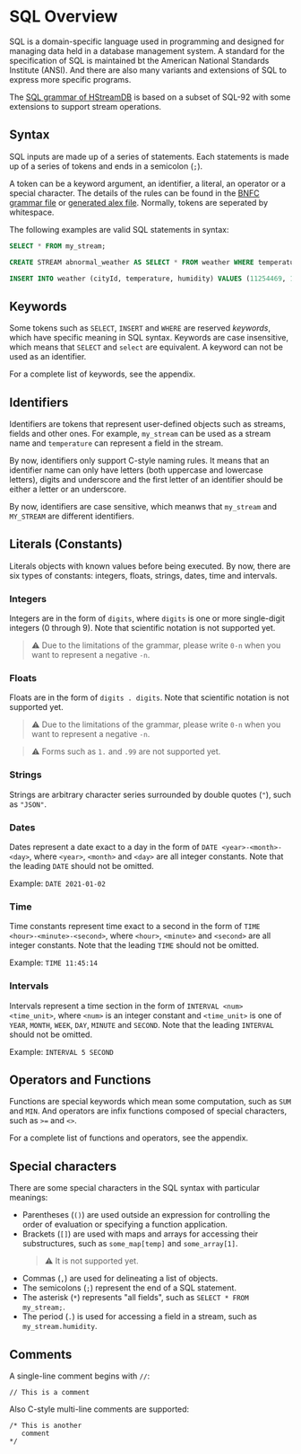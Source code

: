 SQL Overview
============

SQL is a domain-specific language used in programming and designed for managing data held in a database management system. A standard for the specification of SQL is maintained bt the American National Standards Institute (ANSI). And there are also many variants and extensions of SQL to express more specific programs.

The [SQL grammar of HStreamDB](https://github.com/hstreamdb/hstream/blob/master/hstream-sql/etc/SQL.cf) is based on a subset of SQL-92 with some extensions to support stream operations.

## Syntax

SQL inputs are made up of a series of statements. Each statements is made up of a series of tokens and ends in a semicolon (`;`).

A token can be a keyword argument, an identifier, a literal, an operator or a special character. The details of the rules can be found in the [BNFC grammar file](https://github.com/hstreamdb/hstream/blob/master/hstream-sql/etc/SQL.cf) or [generated alex file](https://github.com/hstreamdb/hstream/blob/master/hstream-sql/etc/Lex.x). Normally, tokens are seperated by whitespace.

The following examples are valid SQL statements in syntax:

```sql
SELECT * FROM my_stream;

CREATE STREAM abnormal_weather AS SELECT * FROM weather WHERE temperature > 30 AND humidity > 80 WITH (FORMAT = "JSON");

INSERT INTO weather (cityId, temperature, humidity) VALUES (11254469, 12, 65);
```

## Keywords

Some tokens such as `SELECT`, `INSERT` and `WHERE` are reserved *keywords*, which have specific meaning in SQL syntax. Keywords are case insensitive, which means that `SELECT` and `select` are equivalent. A keyword can not be used as an identifier.

For a complete list of keywords, see the appendix.

## Identifiers

Identifiers are tokens that represent user-defined objects such as streams, fields and other ones. For example, `my_stream` can be used as a stream name and `temperature` can represent a field in the stream.

By now, identifiers only support C-style naming rules. It means that an identifier name can only have letters (both uppercase and lowercase letters), digits and underscore and the first letter of an identifier should be either a letter or an underscore.

By now, identifiers are case sensitive, which meanws that `my_stream` and `MY_STREAM` are different identifiers.

## Literals (Constants)

Literals objects with known values before being executed. By now, there are six types of constants: integers, floats, strings, dates, time and intervals.

### Integers

Integers are in the form of `digits`, where `digits` is one or more single-digit integers (0 through 9). Note that scientific notation is not supported yet.

> :warning: Due to the limitations of the grammar, please write `0-n` when you want to represent a negative `-n`.

### Floats

Floats are in the form of `digits . digits`. Note that scientific notation is not supported yet.

> :warning: Due to the limitations of the grammar, please write `0-n` when you want to represent a negative `-n`.

> :warning: Forms such as `1.` and `.99` are not supported yet.

### Strings

Strings are arbitrary character series surrounded by double quotes (`"`), such as `"JSON"`.

### Dates

Dates represent a date exact to a day in the form of `DATE <year>-<month>-<day>`, where `<year>`, `<month>` and `<day>` are all integer constants. Note that the leading `DATE` should not be omitted.

Example: `DATE 2021-01-02`

### Time

Time constants represent time exact to a second in the form of `TIME <hour>-<minute>-<second>`, where `<hour>`, `<minute>` and `<second>` are all integer constants. Note that the leading `TIME` should not be omitted.

Example: `TIME 11:45:14`

### Intervals

Intervals represent a time section in the form of `INTERVAL <num> <time_unit>`, where `<num>` is an integer constant and `<time_unit>` is one of `YEAR`, `MONTH`, `WEEK`, `DAY`, `MINUTE` and `SECOND`. Note that the leading `INTERVAL` should not be omitted.

Example: `INTERVAL 5 SECOND`

## Operators and Functions

Functions are special keywords which mean some computation, such as `SUM` and `MIN`. And operators are infix functions composed of special characters, such as `>=` and `<>`.

For a complete list of functions and operators, see the appendix.

## Special characters

There are some special characters in the SQL syntax with particular meanings:

- Parentheses (`()`) are used outside an expression for controlling the order of evaluation or specifying a function application.
- Brackets (`[]`) are used with maps and arrays for accessing their substructures, such as `some_map[temp]` and `some_array[1]`.
  > :warning: It is not supported yet.
- Commas (`,`) are used for delineating a list of objects.
- The semicolons (`;`) represent the end of a SQL statement.
- The asterisk (`*`) represents "all fields", such as `SELECT * FROM  my_stream;`.
- The period (`.`) is used for accessing a field in a stream, such as `my_stream.humidity`.

## Comments

A single-line comment begins with `//`:

```
// This is a comment
```

Also C-style multi-line comments are supported:

```
/* This is another
   comment
*/
```

